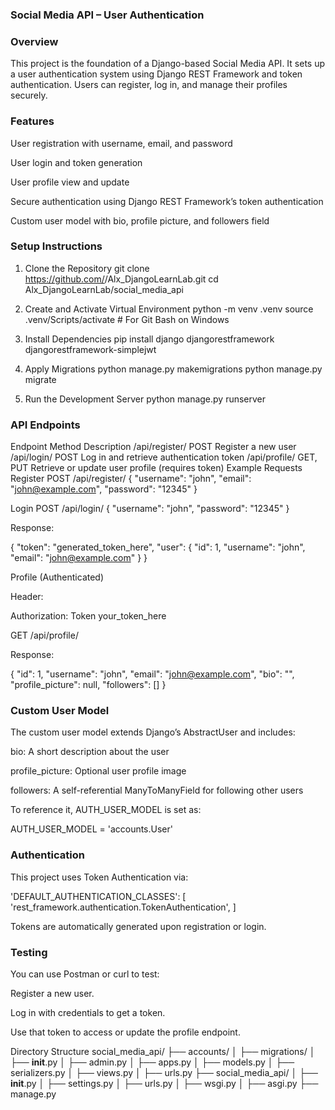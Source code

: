 ### Social Media API – User Authentication
### Overview

This project is the foundation of a Django-based Social Media API.
It sets up a user authentication system using Django REST Framework and token authentication.
Users can register, log in, and manage their profiles securely.

### Features

User registration with username, email, and password

User login and token generation

User profile view and update

Secure authentication using Django REST Framework’s token authentication

Custom user model with bio, profile picture, and followers field

### Setup Instructions
1. Clone the Repository
git clone https://github.com/<your-username>/Alx_DjangoLearnLab.git
cd Alx_DjangoLearnLab/social_media_api

2. Create and Activate Virtual Environment
python -m venv .venv
source .venv/Scripts/activate  # For Git Bash on Windows

3. Install Dependencies
pip install django djangorestframework djangorestframework-simplejwt

4. Apply Migrations
python manage.py makemigrations
python manage.py migrate

5. Run the Development Server
python manage.py runserver

### API Endpoints
Endpoint	Method	Description
/api/register/	POST	Register a new user
/api/login/	POST	Log in and retrieve authentication token
/api/profile/	GET, PUT	Retrieve or update user profile (requires token)
Example Requests
Register
POST /api/register/
{
  "username": "john",
  "email": "john@example.com",
  "password": "12345"
}

Login
POST /api/login/
{
  "username": "john",
  "password": "12345"
}


Response:

{
  "token": "generated_token_here",
  "user": {
    "id": 1,
    "username": "john",
    "email": "john@example.com"
  }
}

Profile (Authenticated)

Header:

Authorization: Token your_token_here

GET /api/profile/


Response:

{
  "id": 1,
  "username": "john",
  "email": "john@example.com",
  "bio": "",
  "profile_picture": null,
  "followers": []
}

### Custom User Model

The custom user model extends Django’s AbstractUser and includes:

bio: A short description about the user

profile_picture: Optional user profile image

followers: A self-referential ManyToManyField for following other users

To reference it, AUTH_USER_MODEL is set as:

AUTH_USER_MODEL = 'accounts.User'

### Authentication

This project uses Token Authentication via:

'DEFAULT_AUTHENTICATION_CLASSES': [
    'rest_framework.authentication.TokenAuthentication',
]


Tokens are automatically generated upon registration or login.

### Testing

You can use Postman or curl to test:

Register a new user.

Log in with credentials to get a token.

Use that token to access or update the profile endpoint.

Directory Structure
social_media_api/
├── accounts/
│   ├── migrations/
│   ├── __init__.py
│   ├── admin.py
│   ├── apps.py
│   ├── models.py
│   ├── serializers.py
│   ├── views.py
│   ├── urls.py
├── social_media_api/
│   ├── __init__.py
│   ├── settings.py
│   ├── urls.py
│   ├── wsgi.py
│   ├── asgi.py
├── manage.py